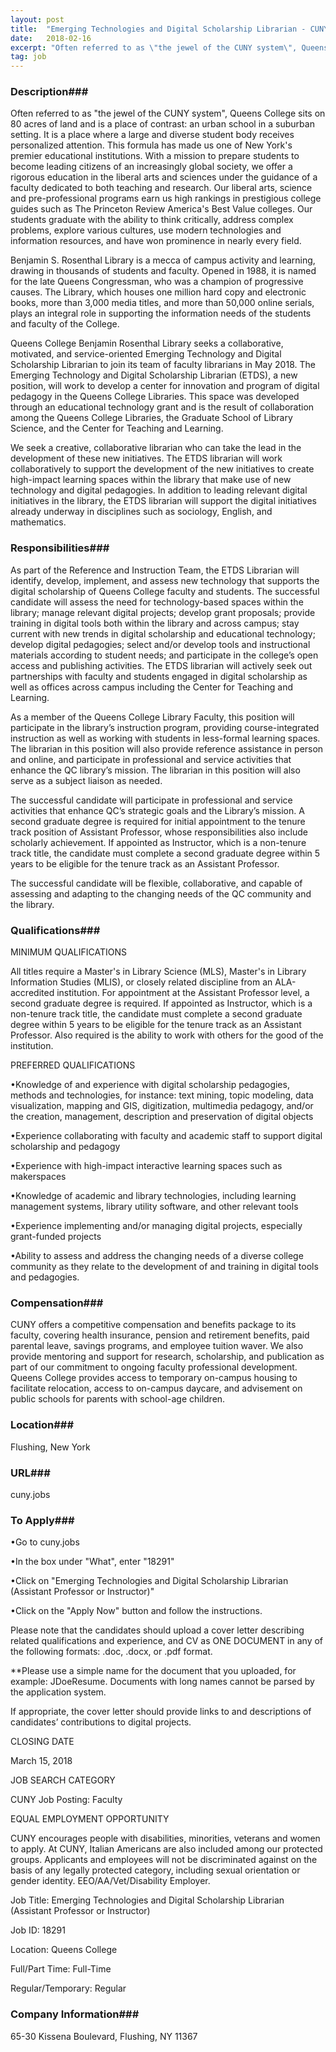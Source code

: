 ```yaml
---
layout: post
title:  "Emerging Technologies and Digital Scholarship Librarian - CUNY Queens College"
date:   2018-02-16
excerpt: "Often referred to as \"the jewel of the CUNY system\", Queens College sits on 80 acres of land and is a place of contrast: an urban school in a suburban setting. It is a place where a large and diverse student body receives personalized attention. This formula has made us..."
tag: job
---
```


### Description###

Often referred to as "the jewel of the CUNY system", Queens College sits on 80 acres of land and is a place of contrast: an urban school in a suburban setting. It is a place where a large and diverse student body receives personalized attention. This formula has made us one of New York's premier educational institutions. With a mission to prepare students to become leading citizens of an increasingly global society, we offer a rigorous education in the liberal arts and sciences under the guidance of a faculty dedicated to both teaching and research. Our liberal arts, science and pre-professional programs earn us high rankings in prestigious college guides such as The Princeton Review America's Best Value colleges. Our students graduate with the ability to think critically, address complex problems, explore various cultures, use modern technologies and information resources, and have won prominence in nearly every field.

Benjamin S. Rosenthal Library is a mecca of campus activity and learning, drawing in thousands of students and faculty. Opened in 1988, it is named for the late Queens Congressman, who was a champion of progressive causes. The Library, which houses one million hard copy and electronic books, more than 3,000 media titles, and more than 50,000 online serials, plays an integral role in supporting the information needs of the students and faculty of the College.

Queens College Benjamin Rosenthal Library seeks a collaborative, motivated, and service-oriented Emerging Technology and Digital Scholarship Librarian to join its team of faculty librarians in May 2018.
The Emerging Technology and Digital Scholarship Librarian (ETDS), a new position, will work to develop a center for innovation and program of digital pedagogy in the Queens College Libraries. This space was developed through an educational technology grant and is the result of collaboration among the Queens College Libraries, the Graduate School of Library Science, and the Center for Teaching and Learning.

We seek a creative, collaborative librarian who can take the lead in the development of these new initiatives. The ETDS librarian will work collaboratively to support the development of the new initiatives to create high-impact learning spaces within the library that make use of new technology and digital pedagogies. In addition to leading relevant digital initiatives in the library, the ETDS librarian will support the digital initiatives already underway in disciplines such as sociology, English, and mathematics.


### Responsibilities###

As part of the Reference and Instruction Team, the ETDS Librarian will identify, develop, implement, and assess new technology that supports the digital scholarship of Queens College faculty and students. The successful candidate will assess the need for technology-based spaces within the library; manage relevant digital projects; develop grant proposals; provide training in digital tools both within the library and across campus; stay current with new trends in digital scholarship and educational technology; develop digital pedagogies; select and/or develop tools and instructional materials according to student needs; and participate in the college’s open access and publishing activities. The ETDS librarian will actively seek out partnerships with faculty and students engaged in digital scholarship as well as offices across campus including the Center for Teaching and Learning.

As a member of the Queens College Library Faculty, this position will participate in the library’s instruction program, providing course-integrated instruction as well as working with students in less-formal learning spaces. The librarian in this position will also provide reference assistance in person and online, and participate in professional and service activities that enhance the QC library’s mission. The librarian in this position will also serve as a subject liaison as needed.

The successful candidate will participate in professional and service activities that enhance QC’s strategic goals and the Library’s mission. A second graduate degree is required for initial appointment to the tenure track position of Assistant Professor, whose responsibilities also include scholarly achievement. If appointed as Instructor, which is a non-tenure track title, the candidate must complete a second graduate degree within 5 years to be eligible for the tenure track as an Assistant Professor.

The successful candidate will be flexible, collaborative, and capable of assessing and adapting to the changing needs of the QC community and the library.



### Qualifications###

MINIMUM QUALIFICATIONS

All titles require a Master's in Library Science (MLS), Master's in Library Information Studies (MLIS), or closely related discipline from an ALA-accredited institution. For appointment at the Assistant Professor level, a second graduate degree is required. If appointed as Instructor, which is a non-tenure track title, the candidate must complete a second graduate degree within 5 years to be eligible for the tenure track as an Assistant Professor. Also required is the ability to work with others for the good of the institution.

PREFERRED QUALIFICATIONS

•Knowledge of and experience with digital scholarship pedagogies, methods and technologies, for instance: text mining, topic modeling, data visualization, mapping and GIS, digitization, multimedia pedagogy, and/or the creation, management, description and preservation of digital objects


•Experience collaborating with faculty and academic staff to support digital scholarship and pedagogy


•Experience with high-impact interactive learning spaces such as makerspaces


•Knowledge of academic and library technologies, including learning management systems, library utility software, and other relevant tools


•Experience implementing and/or managing digital projects, especially grant-funded projects


•Ability to assess and address the changing needs of a diverse college community as they relate to the development of and training in digital tools and pedagogies.




### Compensation###

CUNY offers a competitive compensation and benefits package to its faculty, covering health insurance, pension and retirement benefits, paid parental leave, savings programs, and employee tuition waver. We also provide mentoring and support for research, scholarship, and publication as part of our commitment to ongoing faculty professional development. Queens College provides access to temporary on-campus housing to facilitate relocation, access to on-campus daycare, and advisement on public schools for parents with school-age children.


### Location###

Flushing, New York


### URL###

 cuny.jobs

### To Apply###


•Go to cuny.jobs


•In the box under "What", enter "18291"


•Click on "Emerging Technologies and Digital Scholarship Librarian (Assistant Professor or Instructor)"


•Click on the "Apply Now" button and follow the instructions.


Please note that the candidates should upload a cover letter describing related qualifications and experience, and CV as ONE DOCUMENT in any of the following formats: .doc, .docx, or .pdf format.

**Please use a simple name for the document that you uploaded, for example: JDoeResume. Documents with long names cannot be parsed by the application system.

If appropriate, the cover letter should provide links to and descriptions of candidates’ contributions to digital projects.

CLOSING DATE

March 15, 2018

JOB SEARCH CATEGORY

CUNY Job Posting: Faculty

EQUAL EMPLOYMENT OPPORTUNITY

CUNY encourages people with disabilities, minorities, veterans and women to apply. At CUNY, Italian Americans are also included among our protected groups. Applicants and employees will not be discriminated against on the basis of any legally protected category, including sexual orientation or gender identity. EEO/AA/Vet/Disability Employer.

Job Title: Emerging Technologies and Digital Scholarship Librarian (Assistant Professor or Instructor)

Job ID: 18291

Location: Queens College

Full/Part Time: Full-Time

Regular/Temporary: Regular



### Company Information###

65-30 Kissena Boulevard, Flushing, NY 11367



